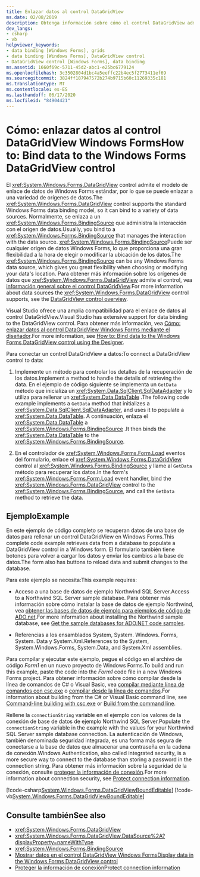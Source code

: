 ```yaml
---
title: Enlazar datos al control DataGridView
ms.date: 02/08/2019
description: Obtenga información sobre cómo el control DataGridView admite el modelo de enlace de datos de Windows Forms estándar para que se pueda enlazar a una variedad de orígenes de datos.
dev_langs:
- csharp
- vb
helpviewer_keywords:
- data binding [Windows Forms], grids
- data binding [Windows Forms], DataGridView control
- DataGridView control [Windows Forms], data binding
ms.assetid: 1660f69c-5711-45d2-abc1-e25bc6779124
ms.openlocfilehash: 3c3502804d1bc4a5eeffc22b4ec5f2773411ef69
ms.sourcegitcommit: 3824ff187947572b274b9715b60c11269335c181
ms.translationtype: MT
ms.contentlocale: es-ES
ms.lasthandoff: 06/17/2020
ms.locfileid: "84904421"
---
```

# <a name="how-to-bind-data-to-the-windows-forms-datagridview-control"></a><span data-ttu-id="b0b16-103">Cómo: enlazar datos al control DataGridView Windows Forms</span><span class="sxs-lookup"><span data-stu-id="b0b16-103">How to: Bind data to the Windows Forms DataGridView control</span></span>

<span data-ttu-id="b0b16-104">El <xref:System.Windows.Forms.DataGridView> control admite el modelo de enlace de datos de Windows Forms estándar, por lo que se puede enlazar a una variedad de orígenes de datos.</span><span class="sxs-lookup"><span data-stu-id="b0b16-104">The <xref:System.Windows.Forms.DataGridView> control supports the standard Windows Forms data binding model, so it can bind to a variety of data sources.</span></span> <span data-ttu-id="b0b16-105">Normalmente, se enlaza a un <xref:System.Windows.Forms.BindingSource> que administra la interacción con el origen de datos.</span><span class="sxs-lookup"><span data-stu-id="b0b16-105">Usually, you bind to a <xref:System.Windows.Forms.BindingSource> that manages the interaction with the data source.</span></span> <span data-ttu-id="b0b16-106"><xref:System.Windows.Forms.BindingSource>Puede ser cualquier origen de datos Windows Forms, lo que proporciona una gran flexibilidad a la hora de elegir o modificar la ubicación de los datos.</span><span class="sxs-lookup"><span data-stu-id="b0b16-106">The <xref:System.Windows.Forms.BindingSource> can be any Windows Forms data source, which gives you great flexibility when choosing or modifying your data's location.</span></span> <span data-ttu-id="b0b16-107">Para obtener más información sobre los orígenes de datos que <xref:System.Windows.Forms.DataGridView> admite el control, vea [información general sobre el control DataGridView](datagridview-control-overview-windows-forms.md).</span><span class="sxs-lookup"><span data-stu-id="b0b16-107">For more information about data sources the <xref:System.Windows.Forms.DataGridView> control supports, see the [DataGridView control overview](datagridview-control-overview-windows-forms.md).</span></span>  

<span data-ttu-id="b0b16-108">Visual Studio ofrece una amplia compatibilidad para el enlace de datos al control DataGridView.</span><span class="sxs-lookup"><span data-stu-id="b0b16-108">Visual Studio has extensive support for data binding to the DataGridView control.</span></span> <span data-ttu-id="b0b16-109">Para obtener más información, vea [Cómo: enlazar datos al control DataGridView Windows Forms mediante el diseñador](bind-data-to-the-datagrid-using-the-designer.md).</span><span class="sxs-lookup"><span data-stu-id="b0b16-109">For more information, see [How to: Bind data to the Windows Forms DataGridView control using the Designer](bind-data-to-the-datagrid-using-the-designer.md).</span></span>  

<span data-ttu-id="b0b16-110">Para conectar un control DataGridView a datos:</span><span class="sxs-lookup"><span data-stu-id="b0b16-110">To connect a DataGridView control to data:</span></span>

1. <span data-ttu-id="b0b16-111">Implemente un método para controlar los detalles de la recuperación de los datos.</span><span class="sxs-lookup"><span data-stu-id="b0b16-111">Implement a method to handle the details of retrieving the data.</span></span> <span data-ttu-id="b0b16-112">En el ejemplo de código siguiente se implementa un `GetData` método que inicializa un <xref:System.Data.SqlClient.SqlDataAdapter> y lo utiliza para rellenar un <xref:System.Data.DataTable> .</span><span class="sxs-lookup"><span data-stu-id="b0b16-112">The following code example implements a `GetData` method that initializes a <xref:System.Data.SqlClient.SqlDataAdapter>, and uses it to populate a <xref:System.Data.DataTable>.</span></span> <span data-ttu-id="b0b16-113">A continuación, enlaza el <xref:System.Data.DataTable> a <xref:System.Windows.Forms.BindingSource> .</span><span class="sxs-lookup"><span data-stu-id="b0b16-113">It then binds the <xref:System.Data.DataTable> to the <xref:System.Windows.Forms.BindingSource>.</span></span>

2. <span data-ttu-id="b0b16-114">En el controlador de <xref:System.Windows.Forms.Form.Load> eventos del formulario, enlace el <xref:System.Windows.Forms.DataGridView> control al <xref:System.Windows.Forms.BindingSource> y llame al `GetData` método para recuperar los datos.</span><span class="sxs-lookup"><span data-stu-id="b0b16-114">In the form's <xref:System.Windows.Forms.Form.Load> event handler, bind the <xref:System.Windows.Forms.DataGridView> control to the <xref:System.Windows.Forms.BindingSource>, and call the `GetData` method to retrieve the data.</span></span>  

## <a name="example"></a><span data-ttu-id="b0b16-115">Ejemplo</span><span class="sxs-lookup"><span data-stu-id="b0b16-115">Example</span></span>

<span data-ttu-id="b0b16-116">En este ejemplo de código completo se recuperan datos de una base de datos para rellenar un control DataGridView en Windows Forms.</span><span class="sxs-lookup"><span data-stu-id="b0b16-116">This complete code example retrieves data from a database to populate a DataGridView control in a Windows form.</span></span> <span data-ttu-id="b0b16-117">El formulario también tiene botones para volver a cargar los datos y enviar los cambios a la base de datos.</span><span class="sxs-lookup"><span data-stu-id="b0b16-117">The form also has buttons to reload data and submit changes to the database.</span></span>  

<span data-ttu-id="b0b16-118">Para este ejemplo se necesita:</span><span class="sxs-lookup"><span data-stu-id="b0b16-118">This example requires:</span></span>

- <span data-ttu-id="b0b16-119">Acceso a una base de datos de ejemplo Northwind SQL Server.</span><span class="sxs-lookup"><span data-stu-id="b0b16-119">Access to a Northwind SQL Server sample database.</span></span> <span data-ttu-id="b0b16-120">Para obtener más información sobre cómo instalar la base de datos de ejemplo Northwind, vea [obtener las bases de datos de ejemplo para ejemplos de código de ADO.net](../../data/adonet/sql/linq/downloading-sample-databases.md).</span><span class="sxs-lookup"><span data-stu-id="b0b16-120">For more information about installing the Northwind sample database, see [Get the sample databases for ADO.NET code samples](../../data/adonet/sql/linq/downloading-sample-databases.md).</span></span>

- <span data-ttu-id="b0b16-121">Referencias a los ensamblados System, System. Windows. Forms, System. Data y System.Xml.</span><span class="sxs-lookup"><span data-stu-id="b0b16-121">References to the System, System.Windows.Forms, System.Data, and System.Xml assemblies.</span></span>  

<span data-ttu-id="b0b16-122">Para compilar y ejecutar este ejemplo, pegue el código en el archivo de código *Form1* en un nuevo proyecto de Windows Forms.</span><span class="sxs-lookup"><span data-stu-id="b0b16-122">To build and run this example, paste the code into the *Form1* code file in a new Windows Forms project.</span></span> <span data-ttu-id="b0b16-123">Para obtener información sobre cómo compilar desde la línea de comandos de C# o Visual Basic, vea [compilar mediante línea de comandos con csc.exe](../../../csharp/language-reference/compiler-options/command-line-building-with-csc-exe.md) o [compilar desde la línea de comandos](../../../visual-basic/reference/command-line-compiler/building-from-the-command-line.md).</span><span class="sxs-lookup"><span data-stu-id="b0b16-123">For information about building from the C# or Visual Basic command line, see [Command-line building with csc.exe](../../../csharp/language-reference/compiler-options/command-line-building-with-csc-exe.md) or [Build from the command line](../../../visual-basic/reference/command-line-compiler/building-from-the-command-line.md).</span></span>  
  
<span data-ttu-id="b0b16-124">Rellene la `connectionString` variable en el ejemplo con los valores de la conexión de base de datos de ejemplo Northwind SQL Server.</span><span class="sxs-lookup"><span data-stu-id="b0b16-124">Populate the `connectionString` variable in the example with the values for your Northwind SQL Server sample database connection.</span></span> <span data-ttu-id="b0b16-125">La autenticación de Windows, también denominada seguridad integrada, es una forma más segura de conectarse a la base de datos que almacenar una contraseña en la cadena de conexión.</span><span class="sxs-lookup"><span data-stu-id="b0b16-125">Windows Authentication, also called integrated security, is a more secure way to connect to the database than storing a password in the connection string.</span></span> <span data-ttu-id="b0b16-126">Para obtener más información sobre la seguridad de la conexión, consulte [proteger la información de conexión](../../data/adonet/protecting-connection-information.md).</span><span class="sxs-lookup"><span data-stu-id="b0b16-126">For more information about connection security, see [Protect connection information](../../data/adonet/protecting-connection-information.md).</span></span>  

[!code-csharp[System.Windows.Forms.DataGridViewBoundEditable](~/samples/snippets/csharp/VS_Snippets_Winforms/System.Windows.Forms.DataGridViewBoundEditable/CS/datagridviewboundeditable.cs)]
[!code-vb[System.Windows.Forms.DataGridViewBoundEditable](~/samples/snippets/visualbasic/VS_Snippets_Winforms/System.Windows.Forms.DataGridViewBoundEditable/VB/datagridviewboundeditable.vb)]  
  
## <a name="see-also"></a><span data-ttu-id="b0b16-127">Consulte también</span><span class="sxs-lookup"><span data-stu-id="b0b16-127">See also</span></span>

- <xref:System.Windows.Forms.DataGridView>
- <xref:System.Windows.Forms.DataGridView.DataSource%2A?displayProperty=nameWithType>
- <xref:System.Windows.Forms.BindingSource>
- [<span data-ttu-id="b0b16-128">Mostrar datos en el control DataGridView Windows Forms</span><span class="sxs-lookup"><span data-stu-id="b0b16-128">Display data in the Windows Forms DataGridView control</span></span>](displaying-data-in-the-windows-forms-datagridview-control.md)
- [<span data-ttu-id="b0b16-129">Proteger la información de conexión</span><span class="sxs-lookup"><span data-stu-id="b0b16-129">Protect connection information</span></span>](../../data/adonet/protecting-connection-information.md)
